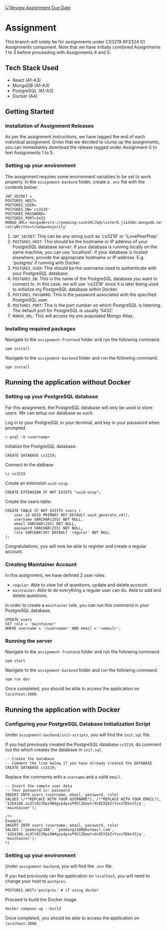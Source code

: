 [![Review Assignment Due Date](https://classroom.github.com/assets/deadline-readme-button-24ddc0f5d75046c5622901739e7c5dd533143b0c8e959d652212380cedb1ea36.svg)](https://classroom.github.com/a/6BOvYMwN)

# Assignment 

This branch will solely be for assignments under CS3219 AY2324 S1 Assignments component. Note that we have initially combined Assignments 1 to 3 before proceeding with Assignments 4 and 5.

## Tech Stack Used

- React (A1-A3)
- MongoDB (A1-A3)
- PostgreSQL (A1-A3)
- Docker (A4)

## Getting Started

### Installation of Assignment Releases

As per the assignment instructions, we have tagged the end of each individual assignment. Given that we decided to clump up the assignments, you can immediately download the release tagged under Assignment-5 to test Assignments 1 to 5. 

### Setting up your environment

The assignment requires some environment variables to be set to work properly. 
In the `assignment-backend` folder, create a `.env` file with the contents below:

```
JWT_SECRET = 
POSTGRES_HOST=
POSTGRES_USER=
POSTGRES_DB='cs3219'
POSTGRES_PASSWORD=
POSTGRES_PORT=5432
MONGO_URL='mongodb+srv://yeeming:sushiMilk@cluster0.j1a3k0n.mongodb.net/questions?retryWrites=true&w=majority'
```

1. `JWT_SECRET`: This can be any string such as 'cs3219' or 'iLovePeerPrep'.
2. `POSTGRES_HOST`: This should be the hostname or IP address of your PostgreSQL database server. If your database is running locally on the same machine, you can use 'localhost'. If your database is hosted elsewhere, provide the appropriate hostname or IP address. E.g. 'postgres' if running with Docker.
3. `POSTGRES_USER`: This should be the username used to authenticate with your PostgreSQL database.
4. `POSTGRES_DB`: This is the name of the PostgreSQL database you want to connect to. In this case, we will use 'cs3219' since it is later being used to initialize my PostgreSQL database within Docker. 
5. `POSTGRES_PASSWORD`: This is the password associated with the specified PostgreSQL user.
6. `POSTGRES_PORT`: This is the port number on which PostgreSQL is listening. The default port for PostgreSQL is usually '5432'.
7. `MONGO_URL`: This will access my pre-populated Mongo Atlas.

### Installing required packages
Navigate to the `assignment-frontend` folder and run the following command.
```
npm install
```
Navigate to the `assignment-backend` folder and run the following command.
```
npm install
```

## Running the application without Docker

### Setting up your PostgreSQL database

For this assignment, the PostgreSQL database will only be used to store users. We can setup our database as such.

Log in to your PostgreSQL in your terminal, and key in your password when prompted.
```
> psql -U <username>
```
Initialize the PostgreSQL database.
```
CREATE DATABASE cs3219;
```
Connect to the datbase
```
\c cs3219
```
Create an extension `uuid-ossp`.
```
CREATE EXTENSION IF NOT EXISTS "uuid-ossp";
```
Create the users table.
```
CREATE TABLE IF NOT EXISTS users (
    user_id UUID PRIMARY KEY DEFAULT uuid_generate_v4(),
    username VARCHAR(255) NOT NULL,
    email VARCHAR(255) NOT NULL,
    password VARCHAR(255) NOT NULL,
    role VARCHAR(50) DEFAULT 'regular' NOT NULL
);
```
Congratulations, you will now be able to register and create a regular account.

### Creating Maintainer Account

In this assignment, we have defined 2 user roles:
- `regular`: Able to view list of questions, update and delete account.
- `maintainer`: Able to do everything a regular user can do. Able to add and delete questions.

In order to create a `maintainer` role, you can run this command in your PostgreSQL database.
```
UPDATE users
SET role = 'maintainer'
WHERE username = '<username>' AND email = '<email>';
```

### Running the server
Navigate to the `assignment-frontend` folder and run the following command.
```
npm start
```
Navigate to the `assignment-backend` folder and run the following command.
```
npm run dev
```
Once completed, you should be able to access the application on `localhost:3000`.

## Running the application with Docker

### Configuring your PostgreSQL Database Initialization Script
Under `assignment-backend/init-scripts`, you will find the `init.sql` file.

If you had previously created the PostgreSQL database `cs3219`, do comment out the which creates the database in `init.sql`.
```
-- Create the database
-- Comment the line below if you have already created the DATABASE
CREATE DATABASE cs3219;
```

Replace the comments with a `username` and a valid `email`.
```
-- Insert the sample user data
-- Your password is: password
INSERT INTO users (username, email, password, role)
VALUES (/**REPLACE WITH YOUR USERNAME*/, /**REPLACE WITH YOUR EMAIL*/, '$2b$10$.xLOlt02JRpi9W4gzp4piuP9SlZQowtrdc8IXIbZrYsxsTDknJSjq', 'maintainer');

/**
Example:
INSERT INTO users (username, email, password, role)
VALUES ('yeeming1108', 'yeeming1108@hotmail.com', '$2b$10$.xLOlt02JRpi9W4gzp4piuP9SlZQowtrdc8IXIbZrYsxsTDknJSjq', 'maintainer');
*/
```

### Setting up your environment
Under `assignment-backend`, you will find the `.env` file.
 
If you had previously ran the application on `localhost`, you will need to change your host to `postgres`.
```
POSTGRES_HOST='postgres' # if using docker
```

Proceed to build the Docker image.
```
docker compose up --build
```

Once completed, you should be able to access the application on `localhost:3000`.


